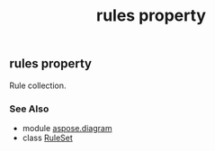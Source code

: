 ﻿---
title: rules property
second_title: Aspose.Diagram for Python via .NET API References
description: 
type: docs
weight: 90
url: /python-net/aspose.diagram/ruleset/rules/
is_root: false
---

## rules property


Rule collection.

### See Also
* module [aspose.diagram](../../)
* class [RuleSet](/diagram/python-net/aspose.diagram/ruleset)
